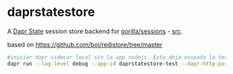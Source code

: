 # daprstatestore

A [Dapr State](https://docs.dapr.io/developing-applications/building-blocks/state-management/state-management-overview/) session store backend for [gorilla/sessions](http://www.gorillatoolkit.org/pkg/sessions) - [src](https://github.com/gorilla/sessions).

based on https://github.com/boj/redistore/tree/master

```bash
#iniciar dapr sidecar local sin la app nodejs. Esto deja ocupada la terminal, debe inicar otra terminal para ejecutar otros comandos
dapr run --log-level debug --app-id daprstatestore-test --dapr-http-port 47777 --dapr-grpc-port 63337 --resources-path "./components4test"
```
